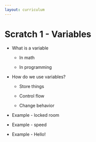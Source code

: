 ```yaml
---
layout: curriculum
---
```



# Scratch 1 - Variables

* What is a variable 

    * In math

    * In programming

* How do we use variables?

    * Store things

    * Control flow

    * Change behavior

* Example - locked room

* Example - speed

* Example - Hello!
